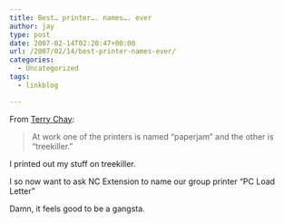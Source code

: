 ```yaml
---
title: Best… printer…. names…. ever
author: jay
type: post
date: 2007-02-14T02:20:47+00:00
url: /2007/02/14/best-printer-names-ever/
categories:
  - Uncategorized
tags:
  - linkblog

---
```

From [Terry Chay][1]:

> At work one of the printers is named “paperjam” and the other is “treekiller.”

I printed out my stuff on treekiller.

I so now want to ask NC Extension to name our group printer “PC Load Letter”

Damn, it feels good to be a gangsta.

 [1]: http://terrychay.com/blog/article/paperjam-and-treekiller.shtml